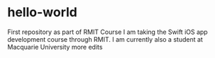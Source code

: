 # hello-world
First repository as part of RMIT Course
I am taking the Swift iOS app development course through RMIT. I am currently also a student at Macquarie University
more edits